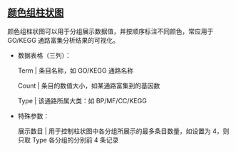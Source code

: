 ## [颜色组柱状图](/basic/barplot-color-group)

颜色组柱状图可以用于分组展示数据值，并按顺序标注不同颜色，常应用于 GO/KEGG 通路富集分析结果的可视化。

- 数据表格（三列）：

  Term | 条目名称，如 GO/KEGG 通路名称

  Count | 条目的数值大小，如某通路富集到的基因数

  Type | 该通路所属大类：如 BP/MF/CC/KEGG

- 特殊参数：

  展示数目 | 用于控制柱状图中各分组所展示的最多条目数量，如设置为 4，则只取 Type 各分组的分别前 4 条记录
